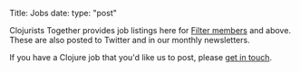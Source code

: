 Title: Jobs
date: 
type: "post"

Clojurists Together provides job listings here for [Filter members](/members/) and above. These are also posted to Twitter and in our monthly newsletters.

If you have a Clojure job that you'd like us to post, please [get in touch](/contact/).
